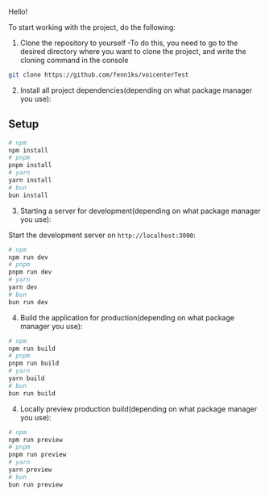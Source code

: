 Hello!

To start working with the project, do the following:

1. Clone the repository to yourself
   -To do this, you need to go to the desired directory
   where you want to clone the project, and write the
   cloning command in the console

```bash
git clone https://github.com/fenn1ks/voicenterTest
```

2. Install all project dependencies(depending on what package manager you use):

## Setup

```bash
# npm
npm install
# pnpm
pnpm install
# yarn
yarn install
# bun
bun install
```

3. Starting a server for development(depending on what package manager you use):

Start the development server on `http://localhost:3000`:

```bash
# npm
npm run dev
# pnpm
pnpm run dev
# yarn
yarn dev
# bun
bun run dev
```

4. Build the application for production(depending on what package manager you use):

```bash
# npm
npm run build
# pnpm
pnpm run build
# yarn
yarn build
# bun
bun run build
```

4. Locally preview production build(depending on what package manager you use):

```bash
# npm
npm run preview
# pnpm
pnpm run preview
# yarn
yarn preview
# bun
bun run preview
```
